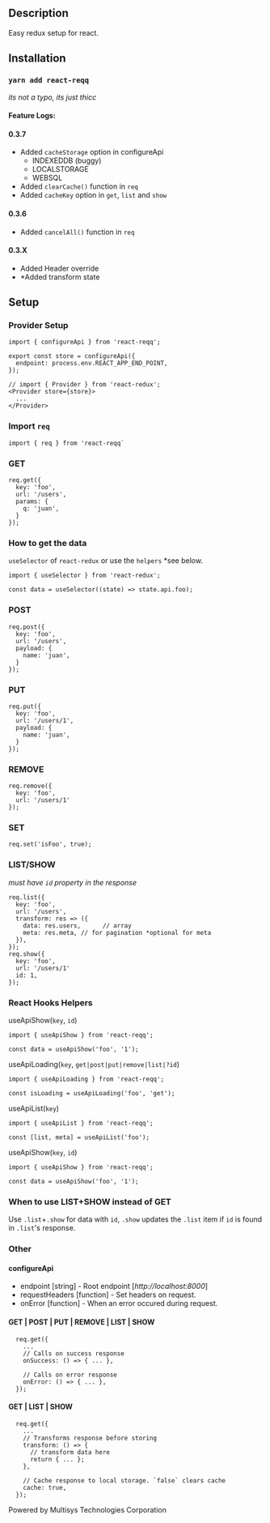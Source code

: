 ## Description
Easy redux setup for react.
## Installation
### `yarn add react-reqq`
*its not a typo, its just thicc*

#### Feature Logs:
#### 0.3.7
* Added `cacheStorage` option in configureApi
  * INDEXEDDB (buggy)
  * LOCALSTORAGE
  * WEBSQL
* Added `clearCache()` function in `req`
* Added `cacheKey` option in `get`, `list` and `show`
#### 0.3.6
* Added `cancelAll()` function in `req`
#### 0.3.X
* Added Header override
* *Added transform state

## Setup
### Provider Setup
~~~~
import { configureApi } from 'react-reqq';

export const store = configureApi({
  endpoint: process.env.REACT_APP_END_POINT,
});

// import { Provider } from 'react-redux';
<Provider store={store}>
  ...
</Provider>
~~~~

### Import `req`
~~~~
import { req } from 'react-reqq`
~~~~

### GET
~~~~
req.get({
  key: 'foo',
  url: '/users',
  params: {
    q: 'juan',
  }
});
~~~~

### How to get the data
`useSelector` of `react-redux` or use the `helpers` *see below.
~~~~
import { useSelector } from 'react-redux';

const data = useSelector((state) => state.api.foo);
~~~~

### POST
~~~~
req.post({
  key: 'foo',
  url: '/users',
  payload: {
    name: 'juan',
  }
});
~~~~

### PUT
~~~~
req.put({
  key: 'foo',
  url: '/users/1',
  payload: {
    name: 'juan',
  }
});
~~~~

### REMOVE
~~~~
req.remove({
  key: 'foo',
  url: '/users/1'
});
~~~~

### SET
~~~~
req.set('isFoo', true);
~~~~

### LIST/SHOW
*must have `id` property in the response*
~~~~
req.list({
  key: 'foo',
  url: '/users',
  transform: res => ({
    data: res.users,      // array
    meta: res.meta, // for pagination *optional for meta
  }),
});
req.show({
  key: 'foo',
  url: '/users/1'
  id: 1,
});
~~~~

### React Hooks Helpers
useApiShow(`key`, `id`)
~~~~
import { useApiShow } from 'react-reqq';

const data = useApiShow('foo', '1');
~~~~
useApiLoading(`key`, `get|post|put|remove|list|?id`)
~~~~
import { useApiLoading } from 'react-reqq';

const isLoading = useApiLoading('foo', 'get');
~~~~

useApiList(`key`)
~~~~
import { useApiList } from 'react-reqq';

const [list, meta] = useApiList('foo');
~~~~

useApiShow(`key`, `id`)
~~~~
import { useApiShow } from 'react-reqq';

const data = useApiShow('foo', '1');
~~~~

### When to use LIST+SHOW instead of GET
Use `.list`+`.show` for data with `id`, `.show` updates the `.list` item if `id` is found in `.list`'s response.

### Other
#### configureApi
* endpoint [string] - Root endpoint [*http://localhost:8000*]
* requestHeaders [function] - Set headers on request.
* onError [function] - When an error occured during request.

#### GET | POST | PUT | REMOVE | LIST | SHOW
~~~~
  req.get({
    ...
    // Calls on success response
    onSuccess: () => { ... },

    // Calls on error response
    onError: () => { ... },
  });
~~~~

#### GET | LIST | SHOW
~~~~
  req.get({
    ...
    // Transforms response before storing
    transform: () => {
      // transform data here
      return { ... };
    },

    // Cache response to local storage. `false` clears cache
    cache: true,
  });
~~~~

Powered by Multisys Technologies Corporation
